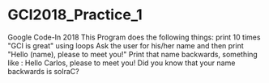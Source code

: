 # GCI2018_Practice_1
Google Code-In 2018
This Program does the following things:
print 10 times "GCI is great" using loops
Ask the user for his/her name and then print "Hello (name), please to meet you!"
Print that name backwards, something like :
  Hello Carlos, please to meet you! Did you know that your name backwards is solraC?
